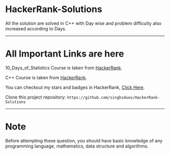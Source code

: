 # HackerRank-Solutions

All the solution are solved in C++ with Day wise and problem difficulty also increased according to Days.

---

# All Important Links are here

10_Days_of_Statistics Course is taken from [HackerRank](https://www.hackerrank.com/domains/tutorials/10-days-of-statistics).

C++ Course is taken from [HackerRank](https://www.hackerrank.com/domains/cpp).

You can checkout my stars and badges in HackerRank, [Click Here](https://www.hackerrank.com/ns9628491678).

Clone this project repository: `https://github.com/singhsduos/HackerRank-Solutions`

---

# Note

Before attempting these question, you should have basic knowledge of any programming language, mathematics, data structure and algorithms.

